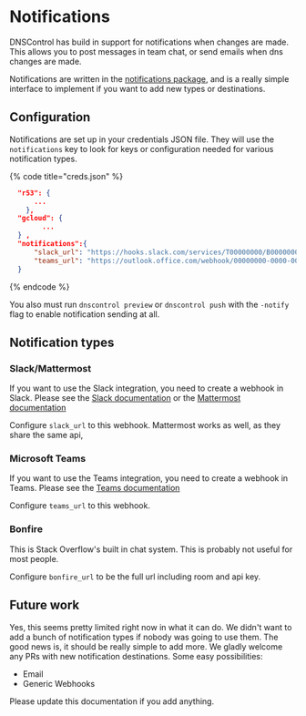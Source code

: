 # Notifications

DNSControl has build in support for notifications when changes are made. This allows you to post messages in team chat, or send emails when dns changes are made.

Notifications are written in the [notifications package](https://github.com/StackExchange/dnscontrol/tree/master/pkg/notifications), and is a really simple interface to implement if you want to add
new types or destinations.

## Configuration

Notifications are set up in your credentials JSON file. They will use the `notifications` key to look for keys or configuration needed for various notification types.

{% code title="creds.json" %}
```json
  "r53": {
      ...
    },
  "gcloud": {
        ...
  } ,
  "notifications":{
      "slack_url": "https://hooks.slack.com/services/T00000000/B00000000/XXXXXXXXXXXXXXXXXXXXXXXX",
      "teams_url": "https://outlook.office.com/webhook/00000000-0000-0000-0000-000000000000@00000000-0000-0000-0000-000000000000/IncomingWebhook/00000000000000000000000000000000/00000000-0000-0000-0000-000000000000"
  }
```
{% endcode %}

You also must run `dnscontrol preview` or `dnscontrol push` with the `-notify` flag to enable notification sending at all.

## Notification types

### Slack/Mattermost

If you want to use the Slack integration, you need to create a webhook in Slack.
Please see the [Slack documentation](https://api.slack.com/messaging/webhooks) or the [Mattermost documentation](https://docs.mattermost.com/developer/webhooks-incoming.html)

Configure `slack_url` to this webhook. Mattermost works as well, as they share the same api,

### Microsoft Teams

If you want to use the Teams integration, you need to create a webhook in Teams.
Please see the [Teams documentation](https://docs.microsoft.com/en-us/microsoftteams/platform/webhooks-and-connectors/how-to/add-incoming-webhook#add-an-incoming-webhook-to-a-teams-channel)

Configure `teams_url` to this webhook.

### Bonfire

This is Stack Overflow's built in chat system. This is probably not useful for most people.

Configure `bonfire_url` to be the full url including room and api key.

## Future work

Yes, this seems pretty limited right now in what it can do. We didn't want to add a bunch of notification types if nobody was going to use them. The good news is, it should
be really simple to add more. We gladly welcome any PRs with new notification destinations. Some easy possibilities:

- Email
- Generic Webhooks

Please update this documentation if you add anything.
